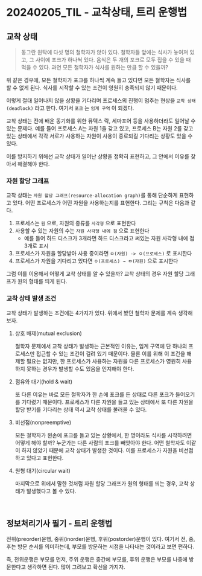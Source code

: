 # 20240205_TIL - 교착상태, 트리 운행법

## 교착 상태

> 동그란 원탁에 다섯 명의 철학자가 앉아 있다. 철학자들 앞에는 식사가 놓여져 있고, 그 사이에 포크가 하나씩 있다. 음식은 두 개의 포크로 모두 집을 수 있을 때 먹을 수 있다.
과연 모든 철학자가 식사를 원하는 만큼 할 수 있을까?
> 

위 같은 경우에, 모든 철학자가 포크를 하나씩 계속 들고 있다면 모든 철학자는 식사를 할 수 없게 된다. 식사를 시작할 수 있는 조건이 영원히 충족되지 않기 때문이다. 

이렇게 절대 일어나지 않을 상황을 기다리며 프로세스의 진행이 멈추는 현상을 `교착 상태(deadlock)` 라고 한다. 여기서 `포크` 는 `임계 구역` 이 되겠다.

교착 상태는 전에 배운 동기화를 위한 뮤텍스 락, 세마포어 등을 사용하더라도 일어날 수 있는 문제다. 예를 들어 프로세스 A는 자원 1을 갖고 있고, 프로세스 B는 자원 2를 갖고 있는 상태에서 각각 서로가 사용하는 자원이 사용이 종료되길 기다리는 상황도 있을 수 있다. 

이를 방지하기 위해선 교착 상태가 일어난 상황을 정확히 표현하고, 그 안에서 이유를 찾아서 해결해야 한다.

### 자원 할당 그래프

교착 상태는 `자원 할당 그래프(resource-allocation graph)`를 통해 단순하게 표현하고 있다. 어떤 프로세스가 어떤 자원을 사용하는지를 표현한다. 그리는 규칙은 다음과 같다.

1. 프로세스는 `원` 으로, 자원의 종류를 `사각형` 으로 표현한다
2. 사용할 수 있는 자원의 수는 `자원 사각형 내에 점` 으로 표현한다
    - 예를 들어 하드 디스크가 3개라면 하드 디스크라고 써있는 자원 사각형 내에 점 3개로 표시
3. 프로세스가 자원을 할당받아 사용 중이라면 `ㅁ(자원) -> ㅇ(프로세스)` 로 표시한다
4. 프로세스가 자원을 기다리고 있다면 `ㅇ(프로세스) → ㅁ(자원)` 으로 표시한다

그럼 이를 이용해서 어떻게 교착 상태를 알 수 있을까? 교착 상태의 경우 자원 할당 그래프가 원의 형태를 띄게 된다.

### 교착 상태 발생 조건

교착 상태가 발생하는 조건에는 4가지가 있다. 위에서 봤던 철학자 문제를 계속 생각해보자.

1. 상호 배제(mutual exclusion)
    
    철학자 문제에서 교착 상태가 발생하는 근본적인 이유는, 임계 구역에 단 하나의 프로세스만 접근할 수 있는 조건이 걸려 있기 때문이다. 물론 이를 위해 이 조건을 해제할 필요는 없지만, 한 프로세스가 사용하는 자원을 다른 프로세스가 영원히 사용하지 못하는 경우가 발생할 수도 있음을 인지해야 한다.
    
2. 점유와 대기(hold & wait)
    
    또 다른 이유는 바로 모든 철학자가 한 손에 포크를 든 상태로 다른 포크가 들어오기를 기다렸기 때문이다. 프로세스가 다른 자원을 들고 있는 상태에서 또 다른 자원을 할당 받기를 기다리는 상태 역시 교착 상태를 불러올 수 있다.
    
3. 비선점(nonpreemptive)
    
    모든 철학자가 왼손에 포크를 들고 있는 상황에서, 한 명이라도 식사를 시작하려면 어떻게 해야 할까? 누군가는 다른 사람의 포크를 빼앗아야 한다. 어떤 철학자도 이같이 하지 않았기 때문에 교착 상태가 발생한 것이다. 이를 프로세스가 자원을 비선점하고 있다고 표현한다.
    
4. 원형 대기(circular wait)
    
    마지막으로 위에서 말한 것처럼 자원 할당 그래프가 원의 형태를 띄는 경우, 교착 상태가 발생했다고 볼 수 있다. 
    
<br>

## 정보처리기사 필기 - 트리 운행법

전위(preorder)운행, 중위(inorder)운행, 후위(postorder)운행이 있다. 여기서 전, 중, 후는 방문 순서를 의미하는데, 부모를 방문하는 시점을 나타내는 것이라고 보면 편하다. 

즉, 전위운행은 부모를 먼저, 주위 운행은 중간에 부모를, 후위 운행은 부모를 나중에 방문한다고 생각하면 된다. 많이 그려보고 확신을 가지자.